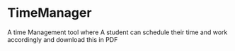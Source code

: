 # TimeManager
A time Management tool where A student can schedule their time and work accordingly and download this in PDF
